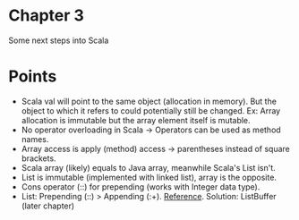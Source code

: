 # Chapter 3
Some next steps into Scala

# Points
* Scala val will point to the same object (allocation in memory). But the object to which it refers to could potentially still be changed. Ex: Array allocation is immutable but the array element itself is mutable.
* No operator overloading in Scala -> Operators can be used as method names.
* Array access is apply (method) access -> parentheses instead of square brackets.
* Scala array (likely) equals to Java array, meanwhile Scala's List isn't.
* List is immutable (implemented with linked list), array is the opposite.
* Cons operator (::) for prepending (works with Integer data type).
* List: Prepending (::) > Appending (:+). [Reference](https://stackoverflow.com/questions/32839619/scala-append-and-prepend-method-performance). Solution: ListBuffer (later chapter)